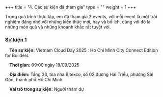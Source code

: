 +++
title = "4. Các sự kiện đã tham gia"
type = ""
weight = 1
+++

Trong quá trình thực tập, em đã tham gia 2 events, với mỗi event là một trải nghiệm đáng nhớ với những kiến thức mới, hay và bổ ích, cùng với đó là nhứng món quà và những khoảnh khắc rất tuyệt vời.

### [Sự kiện 1](4.1-Event1/)
&emsp;**Tên sự kiện:** Vietnam Cloud Day 2025 : Ho Chi Minh City Connect Edition for Builders

&emsp;**Thời gian:** 09:00 ngày 18/09/2025

&emsp;**Địa điểm:** Tầng 36, tòa nhà Bitexco, số 02 đường Hải Triều, phường Sài Gòn, thành phố Hồ Chí Minh

&emsp;**Vai trò trong sự kiện:** Người tham dự 
